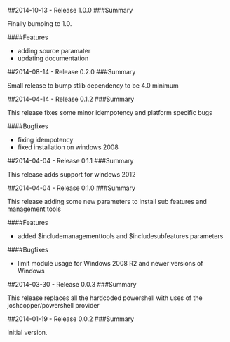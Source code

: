 
##2014-10-13 - Release 1.0.0
###Summary

  Finally bumping to 1.0.

####Features

 - adding source paramater
 - updating documentation

##2014-08-14 - Release 0.2.0
###Summary

  Small release to bump stlib dependency to be 4.0 minimum

##2014-04-14 - Release 0.1.2
###Summary

  This release fixes some minor idempotency and platform specific bugs

####Bugfixes

  - fixing idempotency
  - fixed installation on windows 2008

##2014-04-04 - Release 0.1.1
###Summary

  This release adds support for windows 2012

##2014-04-04 - Release 0.1.0
###Summary

  This release adding some new parameters to install sub features and management tools

####Features

  - added $includemanagementtools and $includesubfeatures parameters

####Bugfixes

 - limit module usage for Windows 2008 R2 and newer versions of Windows


##2014-03-30 - Release 0.0.3
###Summary

This release replaces all the hardcoded powershell with uses of the joshcopper/powershell provider

##2014-01-19 - Release 0.0.2
###Summary

Initial version.
